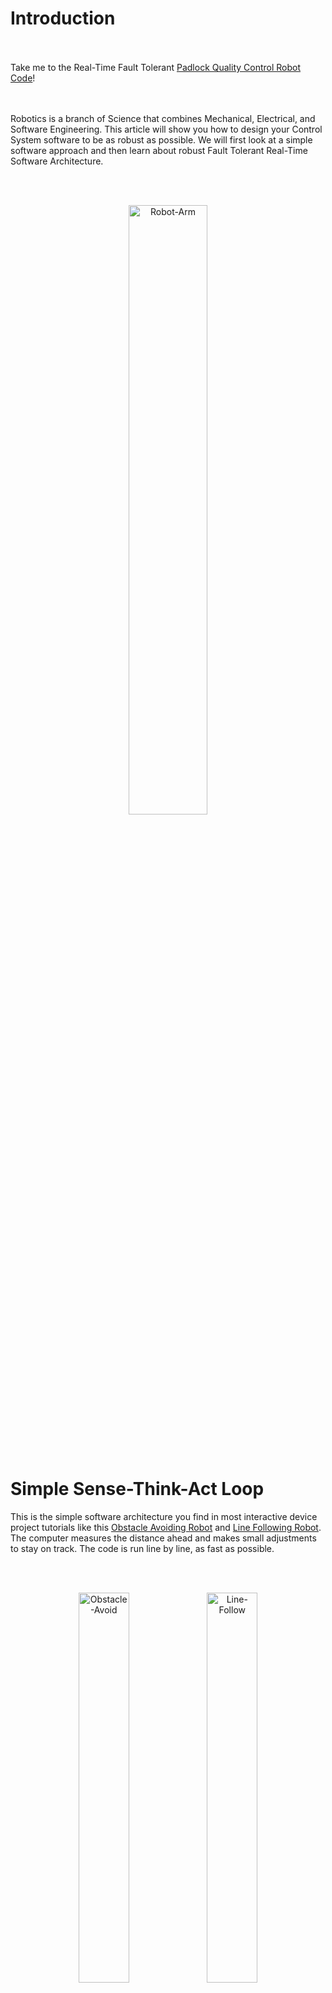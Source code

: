 # Introduction

<br></br>
Take me to the Real-Time Fault Tolerant [Padlock Quality Control Robot Code](https://github.com/AMoazeni/Real-Time-Robotics/blob/master/Code/Padlock.c)!


<br></br>
Robotics is a branch of Science that combines Mechanical, Electrical, and Software Engineering. This article will show you how to design your Control System software to be as robust as possible. We will first look at a simple software approach and then learn about robust Fault Tolerant Real-Time Software Architecture.


<br></br>
<div align="center"><img src="https://raw.githubusercontent.com/AMoazeni/Real-Time-Robotics/master/Jupyter%20Notebook/Images/01%20-%20Robot%20Arm.gif" width=50% alt="Robot-Arm"></div>




<br></br>

# Simple Sense-Think-Act Loop

This is the simple software architecture you find in most interactive device project tutorials like this [Obstacle Avoiding Robot](https://www.youtube.com/watch?v=coAmKyqGyeY) and [Line Following Robot](https://circuitdigest.com/microcontroller-projects/raspberry-pi-line-follower-robot). The computer measures the distance ahead and makes small adjustments to stay on track. The code is run line by line, as fast as possible.


<br></br>
<div align="center">

<img src="https://raw.githubusercontent.com/AMoazeni/Real-Time-Robotics/master/Jupyter%20Notebook/Images/03%20-%20Obstacle%20Avoid.gif" width=40% alt="Obstacle-Avoid">

<img src="https://raw.githubusercontent.com/AMoazeni/Real-Time-Robotics/master/Jupyter%20Notebook/Images/04%20-%20Line%20Follow.gif" width=40% alt="Line-Follow">

</div>


<br></br>
The problem is that you have no control over the speed of code execution, a 10MHz CPU runs ten million lines of code per second, and a 1GHz CPU runs one billion lines of code per second. This can be problematic for time-critical applications, as discussed in the next sections.


<br></br>
<div align="center"><img src="https://raw.githubusercontent.com/AMoazeni/Real-Time-Robotics/master/Jupyter%20Notebook/Images/02%20-%20Sense%20Think%20Act.png" width=50% alt="Sense-Think-Act-Loop"></div>



```python

# Python Sense-Think-Act Loop
while True:
  
  # Measure Ultrasonic Sensor Distance
  distance = Read(sensor)
  
  # No Obstacle - Drive Straight If Measured Distance Is Large
  if distance > 10:
    Drive(Straight)
  
  # Obstacle Detected - Turn Right If Measured Distance Is Small
  else:
    Drive(Right)

```



<br></br>

# Real-Time Fault Tolerant Software Architecture

As Robotic systems become more sophisticated and have to deal with huge amounts of sensor input, make quick decisions, and continue operation if components break; you need highly robust software for successful operation. [Fault Tolerant](https://en.wikipedia.org/wiki/Fault_tolerance) means that a system continues operating properly in the event of the failure of components.


<br></br>
That's why NASA's spaceships and rovers have redundant systems built in (multiple versions of the same sensors and actuators), if something breaks in space you need multiple system backups that can take over immediately. Tools like Publisher-Subscriber architecture and Real-Time parallel execution of code become really important.



<br></br>
<div align="center">

<img src="https://raw.githubusercontent.com/AMoazeni/Real-Time-Robotics/master/Jupyter%20Notebook/Images/05%20-%20Self%20Driving%20Car.gif" width=40% height=300 alt="Self-Driving-Car">

<img src="https://raw.githubusercontent.com/AMoazeni/Real-Time-Robotics/master/Jupyter%20Notebook/Images/06%20-%20SpaceX.gif" width=40% height=300 alt="SpaceX">

</div>


<div align="center">

<img src="https://raw.githubusercontent.com/AMoazeni/Real-Time-Robotics/master/Jupyter%20Notebook/Images/07%20-%20Robot%20Dance.gif" width=40% height=300 alt="Robot-Dance">

<img src="https://raw.githubusercontent.com/AMoazeni/Real-Time-Robotics/master/Jupyter%20Notebook/Images/08%20-%20Power%20Plant.gif" width=40% height=300 alt="Power-Plant">

</div>



<br></br>

# Publisher-Subscriber Software Architecture

A good way to visualize [Pub-Sub](https://en.wikipedia.org/wiki/Publish%E2%80%93subscribe_pattern) architecture is shown below. A piece of code can be set up as a Transmitter (Publisher), Receiver (Subscriber), or Transceiver (can both Publish and Subscribe). These pieces of code (functions) are completely independent of one another and don't know of each other's existence. The functions can however communicate if they are placed on the same channel (Topic). Functions can send each other numbers and text messages to communicate, they can also be written in any language (Python, C++, Javascript, etc). This allows highly scalable architecture and robustness of execution since the functions are loosely coupled.


<br></br>
<div align="center"><img src="https://raw.githubusercontent.com/AMoazeni/Real-Time-Robotics/master/Jupyter%20Notebook/Images/09%20-%20Publisher%20Subscriber.png" width=75% alt="Publisher-Subscriber"></div>


<br></br>
For example one function can read sensor values (Publisher), another function can process these reading and come up with an action (Subscriber-Publisher), and a third function can control the wheels (Subscriber). If a component breaks, the code running other components will not be affected. Robot Operating System ([ROS](http://www.ros.org/)) is a popular platform that runs the Pub-Sub architecture.



<br></br>

# Real-Time Computing

Timing is the key difference between Real-Time systems (embedded software in high performance robotics), versus other software (web applications and personal computer operating systems). In Real-Time systems, correctness depends on both the accuracy of response, as well as the timing of that response. If a Real-Time system responds too late or misses a deadline, it has failed the Real-Time system criteria and considered incorrect. Most embedded systems run continuously when powered on, and must do a specific task robustly.


<br></br>
High performance is really important in production level products, versus prototypes and single projects. You tend to get the best performance with code that is as short and low-level as possible, removing the unnecessary overhead that comes with high-level functions, APIs, and operating systems. Each embedded platform chip has its own data sheet and operation manual, but concepts like Interrupts and Timers remain universal.


<br></br>
Registers, Interrupts and Timers are the tools required to set up Real-Time systems. The following diagram demonstrates how to set up your Real-Time Fault Tolerant software architecture. The Free Time System (FTS) contains code that is not time-critical and can run at arbitrary speeds (eg. User Interface, etc). The Real Time System (RTS) contains the really important time-critical functions that take priority over everything else (eg. safety shutoff, automatic braking, accurate position control, overheat protection, anti-aliasing sensor measurements etc). The RTS is typically written in low level Assembly language and optimized for performance, time complexity, and space complexity. FTS and RTS systems can communicate using shared memory locations (registers).


<br></br>
<div align="center"><img src="https://raw.githubusercontent.com/AMoazeni/Real-Time-Robotics/master/Jupyter%20Notebook/Images/10%20-%20Real%20Time%20Software.png" alt="Real-Time-Software"></div>



```C

// C Language Real-Time Fault Tolerant Software Architecture
void main(){

  // Initialize Function
  INZfunction();

  // Control System Loop - Stop Operation With Software or E-Button Hardware
  while(OperationMode != 0  &&  !EmergencyButton){

      // If Diagnostics Succeed
      if (diagnostics()){

          MSSfunction();  // Machine Status Scan
          MCSfunction();  // Mode Control Supervisor
          OCSfunction();  // User Interface Output

      }


      // If Diagnostics Fail - Run Error Treatment
      else{

          ERHfunction();  // Error Treatment
          OCSfunction();  // User Interface Output

      } // End Diagnostics

    } // End Control System Loop

} // End Main


```


<br></br>

# Interrupts

Typical single core CPUs run code sequentially, but high priority Real-Time systems need instant response to stimuli. That's why interrupts are really useful. Interrupts stop whatever is happening in the Free Time System (FTS), run the time critical code, and resume FTS computation. This can also be achieved with the use of multiple processors. Typically there are two types of Interrupts: Time-Driven Interrupts, and Event-Driven Interrupts.


<br></br>
- Event-Driven Interrupts: Trigger when some event happens (eg. Emergency shutoff button pressed, or Temperature threshold is passed and a fan is activated).

- Time-Driven Interrupts: Run continuously at a certain time interval (eg. motor position is adjusted to the correct position every 50ms)


<br></br>
Always test your code in the real world, and use an Oscilloscope to measure the timing that you designed for. You can use an output PIN to do this. Set the output pin to HIGH (ON) at the beginning of your Real-Time code, and set the same pin to LOW (OFF) at the end of your Real-Time code. This "pin pulse" can be detected on the oscilloscope and used to measure the actual performance of your code. Take a look at the following oscilloscope measurements for a Real-Time system.


<br></br>
Important Note: Make sure that your code runtime is shorter than the timer interrupt interval. So if you want your Real-Time code to fire every 50ms, make sure that your code can run in 49ms or less. A minimum 20% margin is ideal, so the code should take less than 40ms to run.


<br></br>
<div align="center"><img src="https://raw.githubusercontent.com/AMoazeni/Real-Time-Robotics/master/Jupyter%20Notebook/Images/11%20-%20RTS%20Oscilloscope.png" alt="RTS-Oscilloscope"></div>



<br></br>

# Timers and Counter-Overflow

Accurate time keeping is mandatory for Real-Time systems, you don't want your system time to drift after a while. Most Micro-controllers have dedicated Timer chips built in. Here is the Arduino [ATmega328P Microcontroller Datasheet](http://ww1.microchip.com/downloads/en/devicedoc/atmel-8271-8-bit-avr-microcontroller-atmega48a-48pa-88a-88pa-168a-168pa-328-328p_datasheet_complete.pdf) you need to look at the data sheet of YOUR system for configuration instructions. You've probably seen 'delay( )' functions in Arduino code, but they're not useful in Real-Time applications because they force the CPU to do nothing for a time period and clog up computation cycles. Use counter-overflow timers instead for Real-Time Applications, this keeps the main loop responsive to other inputs.


<br></br>
Timers have a built-in crystal which is an electrical device that emits pulses at a fixed frequency when electricity is applied. One can find crystals of virtually any frequency depending on the application requirements, its frequency depends on the crystal shape and geometry. Crystals are used to synchronize machine cycles. The Arduino timer crystal features a frequency of 16MHz. So the Arduino timer chip can increment a counting variable 16 million times per second.


<br></br>
If you use a 16-bit timer, the timer counts up to 2^16 = 65536 before resetting back to 0 and counting up again. It adds '1' to the count every clock cycle (16MHz), when the counter overflows, a flag is activated. You can calibrate the timing of the interrupt by adjusting the starting value of the counter. GreatScott has a great [Timer Setup Tutorial](https://www.youtube.com/watch?v=IdL0_ZJ7V2s) to get you started. Sparkfun also has good videos explaining [Timer Interrupts](https://www.youtube.com/watch?v=2kr5A350H7E) and [External Interrupts](https://www.youtube.com/watch?v=J61_PKyWjxU&index=2&list=PLBcrWxTa5CS0u-rQNkGtLMg1yA7h56r6).


<br></br>
If this is the first time you learn about Timers and Interrupts, it can seem overwhelming. But don't be discouraged because this is a skill that can vastly improve your product's performance and keep your customers very happy!



<br></br>

# RTOS and Language Speed Comparison

Here is a list of [Real-Time Operating Systems (RTOS)](https://en.wikipedia.org/wiki/Comparison_of_real-time_operating_systems) for your next embedded project. ARM Architecture chips have really good built quality, popular [Open Source development](https://os.mbed.com/) community, and have been designing chip architectures for over 30 years.


<br></br>
Python is great for prototyping and quick development due to its simple syntax. Julia is a new open source language designed for Engineering and technical calculations (similar to expensive and closed source MATLAB). Production level code is generally written in C, with Real-Time functions written in Assembly (hardware specific language). Python developers can use 'Cython' and 'Micro-Python' Libraries to improve their code performance.


<br></br>
Fastest to Slowest runtime: Assembly, c, c++, Julia, Python, JavaScript



<br></br>

# Padlock Quality Control Robot Project

This device was designed to test Padlocks. A stepper motor turns the dial and a linear solenoid actuator is used to open the lock. A keyboard is used to operate the user interface, you can electronically turn the dial with manual steps, or automatically open the lock given the correct combination. It's designed with all the Fault Tolerant Real-Time principled discussed in this article.



<br></br>
<div align="center"><img src="https://raw.githubusercontent.com/AMoazeni/Real-Time-Robotics/master/Jupyter%20Notebook/Images/12%20-%20Padlock%20QC.png" width=40% alt="Padlock-QC"></div>


<br></br>
<div align="center"><img src="https://raw.githubusercontent.com/AMoazeni/Real-Time-Robotics/master/Jupyter%20Notebook/Images/13%20-%20Padlock%20Control.png" width=80% alt="Padlock-Control"></div>



<br></br>

# Code Download

```shell
$ git clone https://github.com/AMoazeni/Real-Time-Robotics.git
$ cd Real-Time-Robotics
```



<br></br>

# Happy Coding!

Check out [AMoazeni's Github](https://github.com/AMoazeni/) for more Data Science, Machine Learning, and Robotics repositories.


<br></br>
<div align="center"><img src="https://raw.githubusercontent.com/AMoazeni/Real-Time-Robotics/master/Jupyter%20Notebook/Images/14%20-%20Robot%20Soccer.gif" width=40% alt="Robot-Soccer"></div>




